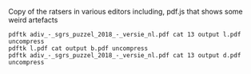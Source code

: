 Copy of the ratsers in various editors including, pdf.js that shows some weird artefacts


```
pdftk adiv_-_sgrs_puzzel_2018_-_versie_nl.pdf cat 13 output l.pdf uncompress
pdftk l.pdf cat output b.pdf uncompress
pdftk adiv_-_sgrs_puzzel_2018_-_versie_nl.pdf cat 13 output d.pdf uncompress
```

